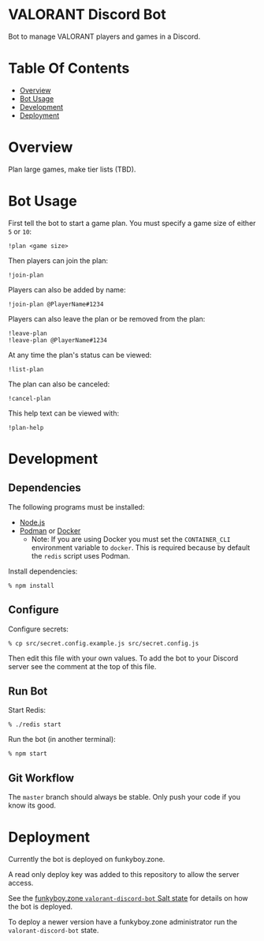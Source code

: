 # VALORANT Discord Bot
Bot to manage VALORANT players and games in a Discord.

# Table Of Contents
- [Overview](#overview)
- [Bot Usage](#bot-usage)
- [Development](#development)
- [Deployment](#deployment)

# Overview
Plan large games, make tier lists (TBD).

# Bot Usage
First tell the bot to start a game plan. You must specify a game size of either
`5` or `10`:

```
!plan <game size>
```

Then players can join the plan:

```
!join-plan
```

Players can also be added by name:

```
!join-plan @PlayerName#1234
```

Players can also leave the plan or be removed from the plan:

```
!leave-plan
!leave-plan @PlayerName#1234
```

At any time the plan's status can be viewed:

```
!list-plan
```

The plan can also be canceled:

```
!cancel-plan
```

This help text can be viewed with:

```
!plan-help
```

# Development
## Dependencies
The following programs must be installed:

- [Node.js](https://nodejs.org)
- [Podman](https://podman.io) or [Docker](https://docker.com)
  - Note: If you are using Docker you must set the `CONTAINER_CLI` environment
	variable to `docker`. This is required because by default the `redis` script
	uses Podman.
	
Install dependencies:

```
% npm install
```

## Configure
Configure secrets:

```
% cp src/secret.config.example.js src/secret.config.js
```

Then edit this file with your own values. To add the bot to your Discord server
see the comment at the top of this file.

## Run Bot
Start Redis:

```
% ./redis start
```

Run the bot (in another terminal):

```
% npm start
```

## Git Workflow
The `master` branch should always be stable. Only push your code if you know
its good. 

# Deployment
Currently the bot is deployed on funkyboy.zone.  

A read only deploy key was added to this repository to allow the server access.

See the [funkyboy.zone `valorant-discord-bot` Salt state](https://github.com/Noah-Huppert/funkyboy.zone/blob/master/salt/valorant-discord-bot/init.sls)
for details on how the bot is deployed.  

To deploy a newer version have a funkyboy.zone administrator run the 
`valorant-discord-bot` state.
